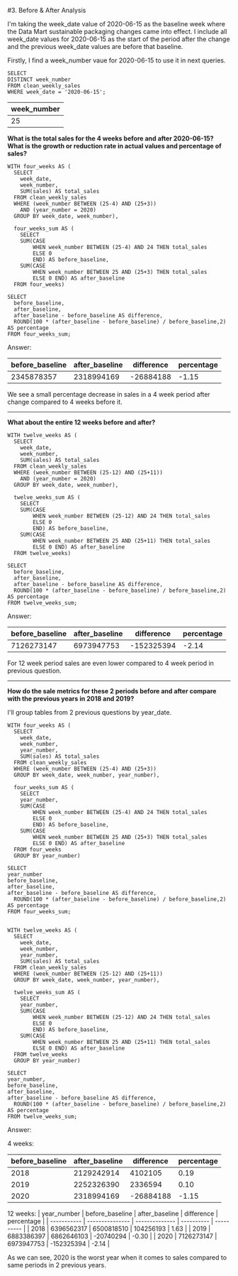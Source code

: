 #3. Before & After Analysis

I'm taking the week_date value of 2020-06-15 as the baseline week where the Data Mart sustainable packaging changes came into effect. I include all week_date values for 2020-06-15 as the start of the period after the change and the previous week_date values are before that baseline.
  
Firstly, I find a week_number vaue for 2020-06-15 to use it in next queries.

```
SELECT
DISTINCT week_number
FROM clean_weekly_sales
WHERE week_date = '2020-06-15';
```

| week_number |
| ----------- |
| 25          |

**What is the total sales for the 4 weeks before and after 2020-06-15? What is the growth or reduction rate in actual values and percentage of sales?**


```
WITH four_weeks AS (
  SELECT 
    week_date, 
    week_number, 
    SUM(sales) AS total_sales
  FROM clean_weekly_sales
  WHERE (week_number BETWEEN (25-4) AND (25+3)) 
    AND (year_number = 2020)
  GROUP BY week_date, week_number),
  
  four_weeks_sum AS (
    SELECT 
    SUM(CASE 
        WHEN week_number BETWEEN (25-4) AND 24 THEN total_sales 
        ELSE 0
        END) AS before_baseline,
    SUM(CASE 
        WHEN week_number BETWEEN 25 AND (25+3) THEN total_sales 
        ELSE 0 END) AS after_baseline
  FROM four_weeks)

SELECT 
  before_baseline, 
  after_baseline, 
  after_baseline - before_baseline AS difference, 
  ROUND(100 * (after_baseline - before_baseline) / before_baseline,2) AS percentage
FROM four_weeks_sum;
```

Answer:

| before_baseline | after_baseline | difference | percentage |
| --------------- | -------------- | ---------- | ---------- |
| 2345878357      | 2318994169     | -26884188  | -1.15      |


We see a small percentage decrease in sales in a 4 week period after change compared to 4 weeks before it.

---

**What about the entire 12 weeks before and after?**


```
WITH twelve_weeks AS (
  SELECT 
    week_date, 
    week_number, 
    SUM(sales) AS total_sales
  FROM clean_weekly_sales
  WHERE (week_number BETWEEN (25-12) AND (25+11)) 
    AND (year_number = 2020)
  GROUP BY week_date, week_number),
  
  twelve_weeks_sum AS (
    SELECT 
    SUM(CASE 
        WHEN week_number BETWEEN (25-12) AND 24 THEN total_sales 
        ELSE 0
        END) AS before_baseline,
    SUM(CASE 
        WHEN week_number BETWEEN 25 AND (25+11) THEN total_sales 
        ELSE 0 END) AS after_baseline
  FROM twelve_weeks)

SELECT 
  before_baseline, 
  after_baseline, 
  after_baseline - before_baseline AS difference, 
  ROUND(100 * (after_baseline - before_baseline) / before_baseline,2) AS percentage
FROM twelve_weeks_sum;

```

Answer:

| before_baseline | after_baseline | difference | percentage |
| --------------- | -------------- | ---------- | ---------- |
| 7126273147      | 6973947753     | -152325394 | -2.14      |


For 12 week period sales are even lower compared to 4 week period in previous question.

---

**How do the sale metrics for these 2 periods before and after compare with the previous years in 2018 and 2019?**
  
I'll group tables from 2 previous questions by year_date.

```
WITH four_weeks AS (
  SELECT
    week_date, 
    week_number, 
    year_number,
    SUM(sales) AS total_sales
  FROM clean_weekly_sales
  WHERE (week_number BETWEEN (25-4) AND (25+3)) 
  GROUP BY week_date, week_number, year_number),
  
  four_weeks_sum AS (
    SELECT 
    year_number,
    SUM(CASE 
        WHEN week_number BETWEEN (25-4) AND 24 THEN total_sales 
        ELSE 0
        END) AS before_baseline,
    SUM(CASE 
        WHEN week_number BETWEEN 25 AND (25+3) THEN total_sales 
        ELSE 0 END) AS after_baseline
  FROM four_weeks
  GROUP BY year_number)

SELECT
year_number
before_baseline, 
after_baseline, 
after_baseline - before_baseline AS difference, 
  ROUND(100 * (after_baseline - before_baseline) / before_baseline,2) AS percentage
FROM four_weeks_sum;


WITH twelve_weeks AS (
  SELECT 
    week_date, 
    week_number,
  	year_number,
    SUM(sales) AS total_sales
  FROM clean_weekly_sales
  WHERE (week_number BETWEEN (25-12) AND (25+11)) 
  GROUP BY week_date, week_number, year_number),
  
  twelve_weeks_sum AS (
    SELECT 
    year_number,
    SUM(CASE 
        WHEN week_number BETWEEN (25-12) AND 24 THEN total_sales 
        ELSE 0
        END) AS before_baseline,
    SUM(CASE 
        WHEN week_number BETWEEN 25 AND (25+11) THEN total_sales 
        ELSE 0 END) AS after_baseline
  FROM twelve_weeks
  GROUP BY year_number)

SELECT
year_number,
before_baseline, 
after_baseline, 
after_baseline - before_baseline AS difference, 
  ROUND(100 * (after_baseline - before_baseline) / before_baseline,2) AS percentage
FROM twelve_weeks_sum;

```

Answer:

4 weeks:

| before_baseline | after_baseline | difference | percentage |
| --------------- | -------------- | ---------- | ---------- |
| 2018            | 2129242914     | 4102105    | 0.19       |
| 2019            | 2252326390     | 2336594    | 0.10       |
| 2020            | 2318994169     | -26884188  | -1.15      |


12 weeks:
| year_number | before_baseline | after_baseline | difference | percentage |
| ----------- | --------------- | -------------- | ---------- | ---------- |
| 2018        | 6396562317      | 6500818510     | 104256193  | 1.63       |
| 2019        | 6883386397      | 6862646103     | -20740294  | -0.30      |
| 2020        | 7126273147      | 6973947753     | -152325394 | -2.14      |


As we can see, 2020 is the worst year when it comes to sales compared to same periods in 2 previous years.
